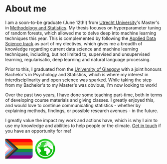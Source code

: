 # About me

I am a soon-to-be graduate (June 12th!) from [Utrecht University](https://www.uu.nl/en)'s Master's in [Methodology and Statistics](https://www.uu.nl/en/masters/methodology-and-statistics-behavioural-biomedical-and-social-sciences). My thesis focuses on hyperparameter tuning of random forests, which allowed me to delve deep into machine learning techniques this year. This is complemented by following the [Applied Data Science track](https://www.uu.nl/en/masters/methodology-and-statistics-behavioural-biomedical-and-social-sciences/tracks) as part of my electives, which gives me a breadth of knowledge regarding current data science and machine learning techniques, including, but not limited to, supervised and unsupervised learning, regularisatio, deep learning and natural language processing.

Prior to this, I graduated from the [University of Glasgow](https://www.gla.ac.uk/) with a joint honours Bachelor's in Psychology and Statistics, which is where my interest in interdisciplinarity and open science was sparked. While taking the step from my Bachelor's to my Master's was obvious, I'm now looking to work!

Over the past two years, I have done some teaching part-time, both in terms of developing course materials and giving classes. I greatly enjoyed this, and would love to continue communicating statistics - whether by explaining methods, findings, or possible research avenues - in the future.

I greatly value the impact my work and actions have, which is why I aim to use my knowledge and abilities to help people or the climate. [Get in touch](https://judithneve.github.io/contact.html) if you have an opportunity for me!
<br><br>
<img src="img/progress.png" height="64" />&nbsp;&nbsp;<img src="img/planet.png" height="64" />
